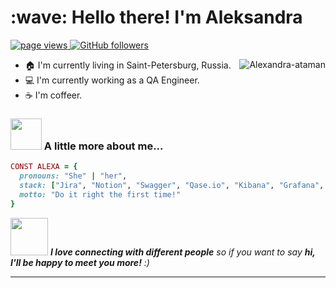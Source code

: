 <h1 align="left" id="macropower-title">:wave: Hello there! I'm Aleksandra</h1>
<p align="left">
  <a href="https://github.com/Alexandra-ataman">
    <img src="https://komarev.com/ghpvc/?username=Alexandra-ataman" alt="page views">
  </a>
  <a href="https://github.com/Alexandra-ataman?tab=followers">
    <img alt="GitHub followers" src="https://img.shields.io/github/followers/Alexandra-ataman?color=green&logo=github">
  </a>
</p>

<a href="#Alexandra-ataman-title">
  <img src="https://github-readme-stats.vercel.app/api?username=Alexandra-ataman9&show_icons=true" alt="Alexandra-ataman" align="right" />
</a>

- :house: I'm currently living in Saint-Petersburg, Russia.
- :computer: I'm currently working as a QA Engineer.
- :coffee: I'm coffeer.

### <img src="https://media.giphy.com/media/VgCDAzcKvsR6OM0uWg/giphy.gif" width="50"> A little more about me...  

```ruby
CONST ALEXA = {
  pronouns: "She" | "her",
  stack: ["Jira", "Notion", "Swagger", "Qase.io", "Kibana", "Grafana", "Sentry", "MetaBase", "DBeaver", "Charles", "Postman", "Insomnia", "Soap UI", "Devtools", "Kafka"],
  motto: "Do it right the first time!"
}
```

<img src="https://media.giphy.com/media/LnQjpWaON8nhr21vNW/giphy.gif" width="60"> <em><b>I love connecting with different people</b> so if you want to say <b>hi, I'll be happy to meet you more!</b> :)</em>

---

